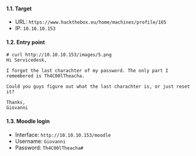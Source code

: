 #### 1.1. Target

- URL: `https://www.hackthebox.eu/home/machines/profile/165`
- IP: `10.10.10.153`


#### 1.2. Entry point
```
# curl http://10.10.10.153/images/5.png
Hi Servicedesk,

I forgot the last charachter of my password. The only part I remembered is Th4C00lTheacha.

Could you guys figure out what the last charachter is, or just reset it?

Thanks,
Giovanni
```


#### 1.3. Moodle login

- Interface: `http://10.10.10.153/moodle`
- Username: `Giovanni`
- Password: `Th4C00lTheacha#`

